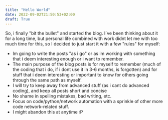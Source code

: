 ```yaml
---
title: "Hello World"
date: 2022-09-02T21:50:53+02:00
draft: True
---
```


So, i finally "bit the bullet" and started the blog. I´ve been thinking about it for a long time, but personal life combined with work didnt let me with too much time for this, so I decided to just start it with a few "rules" for myself:
<!--more-->
- Im going to write the posts "as i go" or as im working with something that i deem interesting enough or i want to remember.
- The main purpose of the blog posts is for myself to remember  (much of the coding that i do, if i dont use it in 3-6 months, is forgotten) and for stuff that i deem interesting or important to know for others going through the same path as myself.
- I will try to keep away from advanced stuff (as i cant do advanced coding), and keep all posts short and concise
- No shame in spelling mistakes, bad writing, etc.
- Focus on code/python/network automation with a sprinkle of other more code network-related stuff.
- I might abandon this at anytime :P


